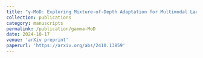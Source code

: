 ```yaml
---
title: "γ-MoD: Exploring Mixture-of-Depth Adaptation for Multimodal Large Language Models"
collection: publications
category: manuscripts
permalink: /publication/gamma-MoD
date: 2024-10-17
venue: 'arXiv preprint'
paperurl: 'https://arxiv.org/abs/2410.13859'
---
```

